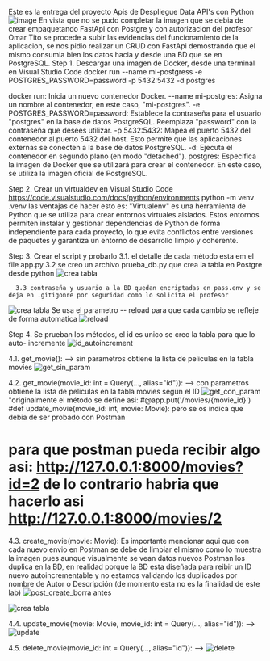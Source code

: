 Este es la entrega del proyecto Apis de Despliegue Data API's con Python
![image](https://github.com/CristianAndre2/datapathapis/assets/164831594/19c33aa7-e96b-41d9-ba0d-5b7cdf7879d9)
En vista que no se pudo completar la imagen que se debia de crear empaquetando FastApi con Postgre y con autorizacion del profesor Omar Tito se procede a subir las evidencias del 
funcionamiento de la aplicacion, se nos pidio realizar un CRUD con FastApi demostrando que el mismo consumia bien los datos hacia y desde una BD que se
en PostgreSQL.
 Step 1. Descargar una imagen de Docker, desde una terminal en Visual Studio Code
 docker run --name mi-postgress -e POSTGRES_PASSWORD=password -p 5432:5432 -d postgres
 
docker run: Inicia un nuevo contenedor Docker.
--name mi-postgres: Asigna un nombre al contenedor, en este caso, "mi-postgres".
-e POSTGRES_PASSWORD=password: Establece la contraseña para el usuario "postgres" en la base de datos PostgreSQL. Reemplaza "password" con la contraseña que desees utilizar.
-p 5432:5432: Mapea el puerto 5432 del contenedor al puerto 5432 del host. Esto permite que las aplicaciones externas se conecten a la base de datos PostgreSQL.
-d: Ejecuta el contenedor en segundo plano (en modo "detached").
postgres: Especifica la imagen de Docker que se utilizará para crear el contenedor. En este caso, se utiliza la imagen oficial de PostgreSQL.

Step 2. Crear un virtualdev en Visual Studio Code <https://code.visualstudio.com/docs/python/environments>
python -m venv .venv
las ventajas de hacer esto es: 
"Virtualenv" es una herramienta de Python que se utiliza para crear entornos virtuales aislados. Estos entornos permiten instalar
y gestionar dependencias de Python de forma independiente para cada proyecto, lo que evita conflictos entre versiones de paquetes y 
garantiza un entorno de desarrollo limpio y coherente.

 Step 3. Crear el script y probarlo
      3.1. el detalle de cada método esta em el file app.py
      3.2 se creo un archivo prueba_db.py que crea la tabla en Postgre desde python
![crea tabla](https://github.com/CristianAndre2/datapathapis/assets/164831594/38af7dd2-8399-4751-abe0-63d20b847e00)

      3.3 contraseña y usuario a la BD quedan encriptadas en pass.env y se deja en .gitigonre por seguridad como lo solicita el profesor
![crea tabla](https://github.com/CristianAndre2/datapathapis/assets/164831594/ed7068e8-6d00-457f-b8c2-b317d7572b14)
Se usa el parametro -- reload para que cada cambio se refleje de forma automatica
![reload](https://github.com/CristianAndre2/datapathapis/assets/164831594/9846803c-2832-40cb-8f7e-94167e5f1988)

 Step 4. Se prueban los métodos, el id es unico se creo la tabla para que lo auto- incremente
![id_autoincrement](https://github.com/CristianAndre2/datapathapis/assets/164831594/7093fcc3-7201-4c74-a4cc-c875c38d0932)

 4.1.   get_movie(): --> sin parametros obtiene la lista de peliculas en la tabla movies
![get_sin_param](https://github.com/CristianAndre2/datapathapis/assets/164831594/b7286b60-24e3-4942-867a-8f8093f55daa)

 4.2.   get_movie(movie_id: int = Query(..., alias="id")): --> con parametros obtiene la lista de peliculas en la tabla movies segun el ID
![get_con_param](https://github.com/CristianAndre2/datapathapis/assets/164831594/e36ff64a-1ba3-4763-b6d7-e776bdafc2b7)
  "originalmente el método se define asi: 
     #@app.put('/movies/{movie_id}')
     #def update_movie(movie_id: int, movie: Movie):
  pero se os indica que debia de ser probado con Postman 
  # para que postman pueda recibir algo asi: http://127.0.0.1:8000/movies?id=2 de lo contrario habria que hacerlo asi http://127.0.0.1:8000/movies/2

  4.3.   create_movie(movie: Movie):
  Es importante mencionar aqui que con cada nuevo envio en Postman se debe de limpiar el mismo como lo muestra la imagen pues aunque visualmente se vean
  datos nuevos Postman los duplica en la BD, en realidad porque la BD esta diseñada para reibir un ID nuevo autoincrementable y no estamos validando los
  duplicados por nombre de Autor o Descripción (de momento esta no es la finalidad de este lab)
  ![post_create_borra antes](https://github.com/CristianAndre2/datapathapis/assets/164831594/d3c74108-058e-4a3d-ab2c-5fed52f15597)
  
  ![crea tabla](https://github.com/CristianAndre2/datapathapis/assets/164831594/087d97e0-7d07-4c33-bc05-129e729763c2)

 4.4.   update_movie(movie: Movie, movie_id: int = Query(..., alias="id")): --> 
 ![update](https://github.com/CristianAndre2/datapathapis/assets/164831594/3a618a3b-2d8a-471f-b3d7-c451b90736fd)

 4.5.   delete_movie(movie_id: int = Query(..., alias="id")): --> 
 ![delete](https://github.com/CristianAndre2/datapathapis/assets/164831594/0a9a081d-648f-4ec0-909c-4fccdbcf431e)

 


